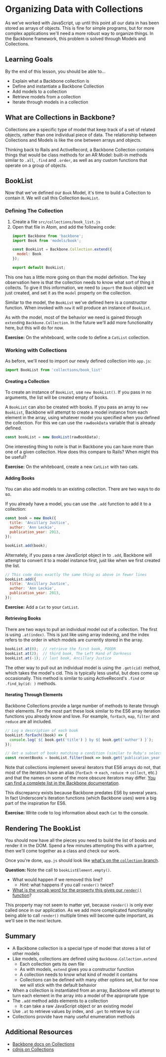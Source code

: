 # Organizing Data with Collections

As we've worked with JavaScript, up until this point all our data in has been stored as arrays of objects. This is fine for simple programs, but for more complex applications we'll need a more robust way to organize things. In the Backbone framework, this problem is solved through Models and Collections.

## Learning Goals

By the end of this lesson, you should be able to...

- Explain what a Backbone collection is
- Define and instantiate a Backbone Collection
- Add models to a collection
- Retrieve models from a collection
- Iterate through models in a collection

## What are Collections in Backbone?

Collections are a specific type of model that keep track of a set of related objects, rather than one individual piece of data. The relationship between Collections and Models is like the one between arrays and objects.

Thinking back to Rails and ActiveRecord, a Backbone Collection contains things that would be class methods for an AR Model: built-in methods similar to `.all`, `.find` and `.order`, as well as any custom functions that operate on a group of objects.

## BookList

Now that we've defined our `Book` Model, it's time to build a Collection to contain it. We will call this Collection `BookList`.

### Defining The Collection

1. Create a file `src/collections/book_list.js`
1. Open that file in Atom, and add the following code:
    ```javascript
    import Backbone from 'backbone';
    import Book from 'models/book';

    const BookList = Backbone.Collection.extend({
      model: Book
    });

    export default BookList;
    ```

This one has a little more going on than the model definition. The key observation here is that the collection needs to know what sort of thing it collects. To give it this information, we need to `import` the `Book` object we just created, and set it as the `model` property on the collection.

Similar to the model, the `BookList` we've defined here is a constructor function. When invoked with `new` it will produce an instance of `BookList`.

As with the model, most of the behavior we need is gained through `extend`ing `Backbone.Collection`. In the future we'll add more functionality here, but this will do for now.

**Exercise:** On the whiteboard, write code to define a `CatList` collection.

### Working with Collections

As before, we'll need to import our newly defined collection into `app.js`:

```javascript
import BookList from 'collections/book_list'
```

#### Creating a Collection

To create an instance of `BookList`, use `new BookList()`. If you pass in no arguments, the list will be created empty of books.

A `BookList` can also be created with books. If you pass an array to `new BookList`, Backbone will attempt to create a model instance from each element in the array, using whatever model you specified when you defined the collection. For this we can use the `rawBookData` variable that is already defined.

```javascript
const bookList = new BookList(rawBookData);
```

One interesting thing to note is that in Backbone you can have more than one of a given collection. How does this compare to Rails? When might this be useful?

**Exercise:** On the whiteboard, create a new `CatList` with two cats.

#### Adding Books

You can also add models to an existing collection. There are two ways to do so.

If you already have a model, you can use the `.add` function to add it to a collection:

```javascript
const book = new Book({
  title: 'Ancillary Justice',
  author: 'Ann Leckie',
  publication_year: 2013,
});

bookList.add(book);
```

Alternately, if you pass a raw JavaScript object in to `.add`, Backbone will attempt to convert it to a model instance first, just like when we first created the list.

```javascript
// This code does exactly the same thing as above in fewer lines
bookList.add({
  title: 'Ancillary Justice',
  author: 'Ann Leckie',
  publication_year: 2013,
});
```

**Exercise:** Add a `Cat` to your `CatList`.

#### Retrieving Books

There are two ways to pull an individual model out of a collection. The first is using `.at(index)`. This is just like using array indexing, and the index refers to the order in which models are currently stored in the array.

```javascript
bookList.at(0);  // retrieve the first book, POODR
bookList.at(2);  // third book, The Left Hand of Darkness
bookList.at(-1); // last book, Ancillary Justice
```

The other way to pull out an individual model is using the `.get(cid)` method, which takes the model's cid. This is typically less useful, but does come up occasionally. This method is similar to using ActiveRecord's `.find` or `.find_by(id: )` methods.

#### Iterating Through Elements

Backbone Collections provide a large number of methods to iterate through their elements. For the most part these look similar to the ES6 array iteration functions you already know and love. For example, `forEach`, `map`, `filter` and `reduce` are all included.

```javascript
// Log a description of each book
bookList.forEach((book) => {
  console.log(`${ book.get('title') } by ${ book.get('author') }`);
});

// Get a subset of books matching a condition (similar to Ruby's select)
const recentBooks = bookList.filter(book => book.get('publication_year') > 1990);
```

Note that collections implement several iterators that ES6 arrays do not, that most of the iterators have an alias (`forEach` -> `each`, `reduce` -> `collect`, etc.) and that the names on some of the more obscure iterators may differ. [You can find a complete list in the Backbone documentation](http://backbonejs.org/#Collection-Underscore-Methods).

This discrepancy exists because Backbone predates ES6 by several years. In fact Underscore's iteration functions (which Backbone uses) were a big part of the inspiration for ES6.

**Exercise:** Write code to log information about each `Cat` to the console.

## Rendering The BookList

You should now have all the pieces you need to build the list of books and render it in the DOM. Spend a few minutes attempting this with a partner, then we'll come together as a class and check our work.

Once you're done, `app.js` should look like [what's on the `collection` branch](https://github.com/AdaGold/backbooks-client/blob/collection/src/app.js).


**Question:** Note the call to `bookListElement.empty()`.
- What would happen if we removed this line?
    - _Hint:_ what happens if you call `render()` twice?
- [What is the vocab word for the property this gives our `render()` function](https://en.wikipedia.org/wiki/Idempotence)?

This property may not seem to matter yet, because `render()` is only ever called once in our application. As we add more complicated functionality being able to call `render()` multiple times will become quite important, as we'll see in the next lecture.

## Summary

- A Backbone collection is a special type of model that stores a list of other models
- Like models, collections are defined using `Backbone.Collection.extend`
    - Each collection gets its own file
    - As with models, `extend` gives you a constructor function
    - A collection needs to know what kind of model it contains
    - Collections can be defined with many other options set, but for now we will stick with the default behavior
- When a collection is instantiated from an array, Backbone will attempt to turn each element in the array into a model of the appropriate type
- The `.add` method adds elements to a collection
    - It can take a raw JavaScript object or an existing model
- Use `.at` to retrieve values by index, and `.get` to retrieve by `cid`
- Collections provide have many useful enumeration methods

## Additional Resources

- [Backbone docs on Collections](http://backbonejs.org/#Collection)
- [cdnjs on Collections](https://cdnjs.com/libraries/backbone.js/tutorials/what-is-a-collection)
